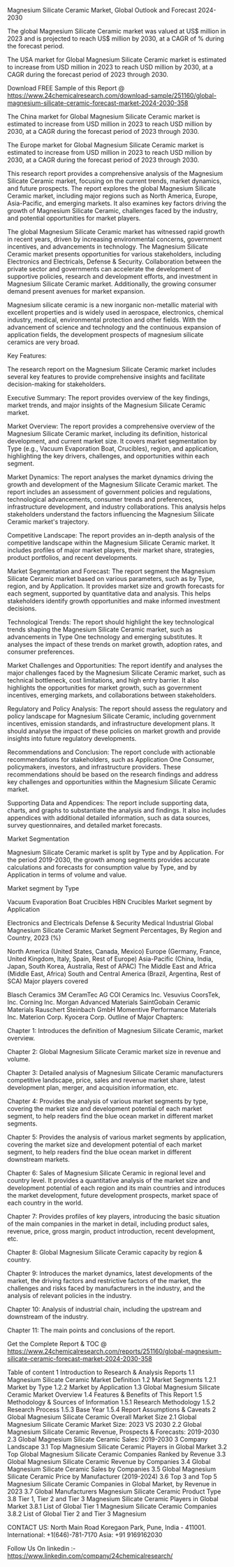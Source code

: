 Magnesium Silicate Ceramic Market, Global Outlook and Forecast 2024-2030

The global Magnesium Silicate Ceramic market was valued at US$ million in 2023 and is projected to reach US$ million by 2030, at a CAGR of % during the forecast period.

The USA market for Global Magnesium Silicate Ceramic market is estimated to increase from USD million in 2023 to reach USD million by 2030, at a CAGR during the forecast period of 2023 through 2030.

Download FREE Sample of this Report @ https://www.24chemicalresearch.com/download-sample/251160/global-magnesium-silicate-ceramic-forecast-market-2024-2030-358

The China market for Global Magnesium Silicate Ceramic market is estimated to increase from USD million in 2023 to reach USD million by 2030, at a CAGR during the forecast period of 2023 through 2030.

The Europe market for Global Magnesium Silicate Ceramic market is estimated to increase from USD million in 2023 to reach USD million by 2030, at a CAGR during the forecast period of 2023 through 2030.

This research report provides a comprehensive analysis of the Magnesium Silicate Ceramic market, focusing on the current trends, market dynamics, and future prospects. The report explores the global Magnesium Silicate Ceramic market, including major regions such as North America, Europe, Asia-Pacific, and emerging markets. It also examines key factors driving the growth of Magnesium Silicate Ceramic, challenges faced by the industry, and potential opportunities for market players.

The global Magnesium Silicate Ceramic market has witnessed rapid growth in recent years, driven by increasing environmental concerns, government incentives, and advancements in technology. The Magnesium Silicate Ceramic market presents opportunities for various stakeholders, including Electronics and Electricals, Defense & Security. Collaboration between the private sector and governments can accelerate the development of supportive policies, research and development efforts, and investment in Magnesium Silicate Ceramic market. Additionally, the growing consumer demand present avenues for market expansion.

Magnesium silicate ceramic is a new inorganic non-metallic material with excellent properties and is widely used in aerospace, electronics, chemical industry, medical, environmental protection and other fields. With the advancement of science and technology and the continuous expansion of application fields, the development prospects of magnesium silicate ceramics are very broad.

Key Features:

The research report on the Magnesium Silicate Ceramic market includes several key features to provide comprehensive insights and facilitate decision-making for stakeholders.

Executive Summary: The report provides overview of the key findings, market trends, and major insights of the Magnesium Silicate Ceramic market.

Market Overview: The report provides a comprehensive overview of the Magnesium Silicate Ceramic market, including its definition, historical development, and current market size. It covers market segmentation by Type (e.g., Vacuum Evaporation Boat, Crucibles), region, and application, highlighting the key drivers, challenges, and opportunities within each segment.

Market Dynamics: The report analyses the market dynamics driving the growth and development of the Magnesium Silicate Ceramic market. The report includes an assessment of government policies and regulations, technological advancements, consumer trends and preferences, infrastructure development, and industry collaborations. This analysis helps stakeholders understand the factors influencing the Magnesium Silicate Ceramic market's trajectory.

Competitive Landscape: The report provides an in-depth analysis of the competitive landscape within the Magnesium Silicate Ceramic market. It includes profiles of major market players, their market share, strategies, product portfolios, and recent developments.

Market Segmentation and Forecast: The report segment the Magnesium Silicate Ceramic market based on various parameters, such as by Type, region, and by Application. It provides market size and growth forecasts for each segment, supported by quantitative data and analysis. This helps stakeholders identify growth opportunities and make informed investment decisions.

Technological Trends: The report should highlight the key technological trends shaping the Magnesium Silicate Ceramic market, such as advancements in Type One technology and emerging substitutes. It analyses the impact of these trends on market growth, adoption rates, and consumer preferences.

Market Challenges and Opportunities: The report identify and analyses the major challenges faced by the Magnesium Silicate Ceramic market, such as technical bottleneck, cost limitations, and high entry barrier. It also highlights the opportunities for market growth, such as government incentives, emerging markets, and collaborations between stakeholders.

Regulatory and Policy Analysis: The report should assess the regulatory and policy landscape for Magnesium Silicate Ceramic, including government incentives, emission standards, and infrastructure development plans. It should analyse the impact of these policies on market growth and provide insights into future regulatory developments.

Recommendations and Conclusion: The report conclude with actionable recommendations for stakeholders, such as Application One Consumer, policymakers, investors, and infrastructure providers. These recommendations should be based on the research findings and address key challenges and opportunities within the Magnesium Silicate Ceramic market.

Supporting Data and Appendices: The report include supporting data, charts, and graphs to substantiate the analysis and findings. It also includes appendices with additional detailed information, such as data sources, survey questionnaires, and detailed market forecasts.

Market Segmentation

Magnesium Silicate Ceramic market is split by Type and by Application. For the period 2019-2030, the growth among segments provides accurate calculations and forecasts for consumption value by Type, and by Application in terms of volume and value.

Market segment by Type

Vacuum Evaporation Boat
Crucibles
HBN Crucibles
Market segment by Application

Electronics and Electricals
Defense & Security
Medical
Industrial
Global Magnesium Silicate Ceramic Market Segment Percentages, By Region and Country, 2023 (%)

North America (United States, Canada, Mexico)
Europe (Germany, France, United Kingdom, Italy, Spain, Rest of Europe)
Asia-Pacific (China, India, Japan, South Korea, Australia, Rest of APAC)
The Middle East and Africa (Middle East, Africa)
South and Central America (Brazil, Argentina, Rest of SCA)
Major players covered

Blasch Ceramics
3M
CeramTec AG
COI Ceramics Inc.
Vesuvius
CoorsTek, Inc.
Corning Inc.
Morgan Advanced Materials
SaintGobain Ceramic Materials
Rauschert Steinbach GmbH
Momentive Performance Materials Inc.
Materion Corp.
Kyocera Corp.
Outline of Major Chapters:

Chapter 1: Introduces the definition of Magnesium Silicate Ceramic, market overview.

Chapter 2: Global Magnesium Silicate Ceramic market size in revenue and volume.

Chapter 3: Detailed analysis of Magnesium Silicate Ceramic manufacturers competitive landscape, price, sales and revenue market share, latest development plan, merger, and acquisition information, etc.

Chapter 4: Provides the analysis of various market segments by type, covering the market size and development potential of each market segment, to help readers find the blue ocean market in different market segments.

Chapter 5: Provides the analysis of various market segments by application, covering the market size and development potential of each market segment, to help readers find the blue ocean market in different downstream markets.

Chapter 6: Sales of Magnesium Silicate Ceramic in regional level and country level. It provides a quantitative analysis of the market size and development potential of each region and its main countries and introduces the market development, future development prospects, market space of each country in the world.

Chapter 7: Provides profiles of key players, introducing the basic situation of the main companies in the market in detail, including product sales, revenue, price, gross margin, product introduction, recent development, etc.

Chapter 8: Global Magnesium Silicate Ceramic capacity by region & country.

Chapter 9: Introduces the market dynamics, latest developments of the market, the driving factors and restrictive factors of the market, the challenges and risks faced by manufacturers in the industry, and the analysis of relevant policies in the industry.

Chapter 10: Analysis of industrial chain, including the upstream and downstream of the industry.

Chapter 11: The main points and conclusions of the report.

Get the Complete Report & TOC @ https://www.24chemicalresearch.com/reports/251160/global-magnesium-silicate-ceramic-forecast-market-2024-2030-358

Table of content
1 Introduction to Research & Analysis Reports
1.1 Magnesium Silicate Ceramic Market Definition
1.2 Market Segments
1.2.1 Market by Type
1.2.2 Market by Application
1.3 Global Magnesium Silicate Ceramic Market Overview
1.4 Features & Benefits of This Report
1.5 Methodology & Sources of Information
1.5.1 Research Methodology
1.5.2 Research Process
1.5.3 Base Year
1.5.4 Report Assumptions & Caveats
2 Global Magnesium Silicate Ceramic Overall Market Size
2.1 Global Magnesium Silicate Ceramic Market Size: 2023 VS 2030
2.2 Global Magnesium Silicate Ceramic Revenue, Prospects & Forecasts: 2019-2030
2.3 Global Magnesium Silicate Ceramic Sales: 2019-2030
3 Company Landscape
3.1 Top Magnesium Silicate Ceramic Players in Global Market
3.2 Top Global Magnesium Silicate Ceramic Companies Ranked by Revenue
3.3 Global Magnesium Silicate Ceramic Revenue by Companies
3.4 Global Magnesium Silicate Ceramic Sales by Companies
3.5 Global Magnesium Silicate Ceramic Price by Manufacturer (2019-2024)
3.6 Top 3 and Top 5 Magnesium Silicate Ceramic Companies in Global Market, by Revenue in 2023
3.7 Global Manufacturers Magnesium Silicate Ceramic Product Type
3.8 Tier 1, Tier 2 and Tier 3 Magnesium Silicate Ceramic Players in Global Market
3.8.1 List of Global Tier 1 Magnesium Silicate Ceramic Companies
3.8.2 List of Global Tier 2 and Tier 3 Magnesium

CONTACT US:
North Main Road Koregaon Park, Pune, India - 411001.
International: +1(646)-781-7170
Asia: +91 9169162030

Follow Us On linkedin :- https://www.linkedin.com/company/24chemicalresearch/
